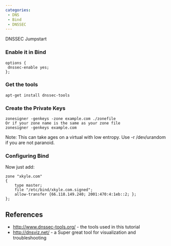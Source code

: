 ```yaml
---
categories:
 - DNS
 - Bind
 - DNSSEC
---
```

DNSSEC Jumpstart

### Enable it in Bind

    options {
     dnssec-enable yes;
    };

### Get the tools

`apt-get install dnssec-tools`

### Create the Private Keys

`zonesigner -genkeys -zone example.com ./zonefile`
`Or if your zone name is the same as your zone file`\
`zonesigner -genkeys example.com`

Note: This can take ages on a virtual with low entropy. Use -r
/dev/urandom if you are not paranoid.

### Configuring Bind

Now just add:

    zone "xkyle.com"
    {
        type master;
        file "/etc/bind/xkyle.com.signed";
        allow-transfer {66.118.149.240; 2001:470:4:1eb::2; };
    };

References
----------

-   [<http://www.dnssec-tools.org/>](http://www.dnssec-tools.org/) - the
    tools used in this tutorial
-   [<http://dnsviz.net/>](http://dnsviz.net/) - a Super great tool for
    visualization and troubleshooting

